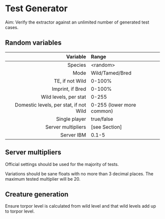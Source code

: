 # Test Generator

Aim: Verify the extractor against an unlimited number of generated test cases.

## Random variables

| Variable | Range |
|-:|:-|
| Species | \<random> |
| Mode | Wild/Tamed/Bred |
| TE, if not Wild | 0-100% |
| Imprint, if Bred | 0-100% |
| Wild levels, per stat | 0-255 |
| Domestic levels, per stat, if not Wild | 0-255 (lower more common) |
| Single player | true/false |
| Server multipliers| [see Section]  |
| Server IBM | 0.1-5 |

## Server multipliers

Official settings should be used for the majority of tests.

Variations should be sane floats with no more than 3 decimal places. The maximum tested multiplier will be 20.

## Creature generation

Ensure torpor level is calculated from wild level and that wild levels add up to torpor level.
